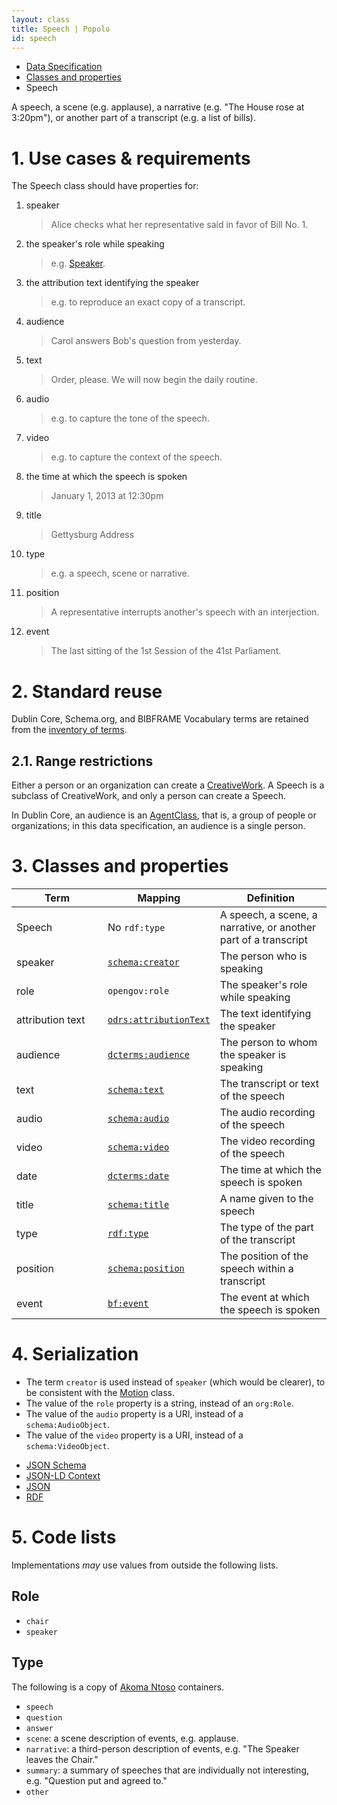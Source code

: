 ```yaml
---
layout: class
title: Speech | Popolo
id: speech
---
```


<ul class="breadcrumb">
  <li><a href="/specs/">Data Specification</a></li>
  <li><a href="/specs/#classes-and-properties">Classes and properties</a></li>
  <li class="active">Speech</li>
</ul>

A speech, a scene (e.g. applause), a narrative (e.g. "The House rose at 3:20pm"), or another part of a transcript (e.g. a list of bills).

<h1 id="use-cases-and-requirements">1. Use cases &amp; requirements</h1>

The Speech class should have properties for:

1. speaker

    >Alice checks what her representative said in favor of Bill No. 1.

1. the speaker's role while speaking

    >e.g. [Speaker](http://www.parl.gc.ca/about/house/speaker/role-e.html).

1. the attribution text identifying the speaker

    >e.g. to reproduce an exact copy of a transcript.

1. audience

    >Carol answers Bob's question from yesterday.

1. text

    >Order, please. We will now begin the daily routine.

1. audio

    >e.g. to capture the tone of the speech.

1. video

    >e.g. to capture the context of the speech.

1. the time at which the speech is spoken

    >January 1, 2013 at 12:30pm

1. title

    >Gettysburg Address

1. type

    >e.g. a speech, scene or narrative.

1. position

    >A representative interrupts another's speech with an interjection.

1. event

    >The last sitting of the 1st Session of the 41st Parliament.

<h1 id="standard-reuse">2. Standard reuse</h1>

Dublin Core, Schema.org, and BIBFRAME Vocabulary terms are retained from the [inventory of terms](/appendices/terms.html#Speech).

## 2.1. Range restrictions

Either a person or an organization can create a [CreativeWork](http://schema.org/CreativeWork). A Speech is a subclass of CreativeWork, and only a person can create a Speech.

In Dublin Core, an audience is an [AgentClass](http://dublincore.org/documents/dcmi-terms/#terms-AgentClass), that is, a group of people or organizations; in this data specification, an audience is a single person.

<h1 id="classes-and-properties">3. Classes and properties</h1>

<table>
  <thead>
    <tr>
      <th width="130">Term</th>
      <th>Mapping</th>
      <th>Definition</th>
    </tr>
  </thead>
  <tbody>
    <tr>
      <td>Speech</td>
      <td>No <code>rdf:type</code></td>
      <td>A speech, a scene, a narrative, or another part of a transcript</td>
    </tr>
    <tr id="schema:creator">
      <td>speaker</td>
      <td><code><a href="http://schema.org/creator" title="http://schema.org/creator">schema:creator</a></code></td>
      <td>The person who is speaking</td>
    </tr>
    <tr id="opengov:role">
      <td>role</td>
      <td><code title="http://www.w3.org/ns/opengov#role">opengov:role</code></td>
      <td>The speaker's role while speaking</td>
    </tr>
    <tr id="odrs:attributionText">
      <td>attribution text</td>
      <td><code><a href="http://schema.theodi.org/odrs/#prop_attributionText" title="http://schema.theodi.org/odrs#attributionText">odrs:attributionText</a></code></td>
      <td>The text identifying the speaker</td>
    </tr>
    <tr id="dcterms:audience">
      <td>audience</td>
      <td><code><a href="http://dublincore.org/documents/dcmi-terms/#terms-audience" title="http://purl.org/dc/terms/audience">dcterms:audience</a></code></td>
      <td>The person to whom the speaker is speaking</td>
    </tr>
    <tr id="schema:text">
      <td>text</td>
      <td><code><a href="http://schema.org/text" title="http://schema.org/text">schema:text</a></code></td>
      <td>The transcript or text of the speech</td>
    </tr>
    <tr id="schema:audio">
      <td>audio</td>
      <td><code><a href="http://schema.org/audio" title="http://schema.org/audio">schema:audio</a></code></td>
      <td>The audio recording of the speech</td>
    </tr>
    <tr id="schema:video">
      <td>video</td>
      <td><code><a href="http://schema.org/video" title="http://schema.org/video">schema:video</a></code></td>
      <td>The video recording of the speech</td>
    </tr>
    <tr id="dcterms:date">
      <td>date</td>
      <td><code><a href="http://dublincore.org/documents/dcmi-terms/#terms-date" title="http://purl.org/dc/terms/date">dcterms:date</a></code></td>
      <td>The time at which the speech is spoken</td>
    </tr>
    <tr id="schema:title">
      <td>title</td>
      <td><code><a href="http://schema.org/title" title="http://schema.org/title">schema:title</a></code></td>
      <td>A name given to the speech</td>
    </tr>
    <tr id="rdf:type">
      <td>type</td>
      <td><code><a href="http://www.w3.org/TR/rdf-schema/#ch_type" title="http://www.w3.org/1999/02/22-rdf-syntax-ns#type">rdf:type</a></code></td>
      <td>The type of the part of the transcript</td>
    </tr>
    <tr id="schema:position">
      <td>position</td>
      <td><code><a href="http://schema.org/position" title="http://schema.org/position">schema:position</a></code></td>
      <td>The position of the speech within a transcript</td>
    </tr>
    <tr id="bf:event">
      <td>event</td>
      <td><code><a href="http://bibframe.org/vocab/event" title="http://bibframe.org/vocab/event.html">bf:event</a></code></td>
      <td>The event at which the speech is spoken</td>
    </tr>
  </tbody>
</table>

<h1 id="serialization">4. Serialization</h1>

* The term `creator` is used instead of `speaker` (which would be clearer), to be consistent with the [Motion](/specs/motion.html) class.
* The value of the `role` property is a string, instead of an `org:Role`.
* The value of the `audio` property is a URI, instead of a `schema:AudioObject`.
* The value of the `video` property is a URI, instead of a `schema:VideoObject`.

<ul class="nav nav-tabs no-js">
  <li><a href="#speech-schema">JSON Schema</a></li>
  <li><a href="#speech-context">JSON-LD Context</a></li>
  <li class="active"><a href="#speech-json">JSON</a></li>
  <li><a href="#speech-rdf">RDF</a></li>
</ul>

<div class="tab-content no-js">
  <div class="tab-pane" id="speech-schema" data-url="/schemas/speech.json"></div>
  <div class="tab-pane" id="speech-context" data-url="/contexts/speech.jsonld"></div>
  <div class="tab-pane active" id="speech-json" data-url="/examples/speech.json"></div>
  <div class="tab-pane" id="speech-rdf" data-url="/examples/speech.ttl"></div>
</div>

<h1 id="code-lists">5. Code lists</h1>

Implementations <em class="rfc2119">may</em> use values from outside the following lists.

## Role

* `chair`
* `speaker`

## Type

The following is a copy of [Akoma Ntoso](http://examples.akomantoso.org/categorical.html#ANcontainersEG) containers.

* `speech`
* `question`
* `answer`
* `scene`: a scene description of events, e.g. applause.
* `narrative`: a third-person description of events, e.g. "The Speaker leaves the Chair."
* `summary`: a summary of speeches that are individually not interesting, e.g. "Question put and agreed to."
* `other`
